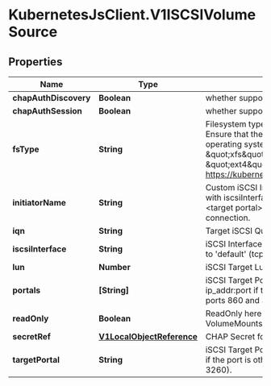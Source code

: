 # KubernetesJsClient.V1ISCSIVolumeSource

## Properties
Name | Type | Description | Notes
------------ | ------------- | ------------- | -------------
**chapAuthDiscovery** | **Boolean** | whether support iSCSI Discovery CHAP authentication | [optional] 
**chapAuthSession** | **Boolean** | whether support iSCSI Session CHAP authentication | [optional] 
**fsType** | **String** | Filesystem type of the volume that you want to mount. Tip: Ensure that the filesystem type is supported by the host operating system. Examples: \&quot;ext4\&quot;, \&quot;xfs\&quot;, \&quot;ntfs\&quot;. Implicitly inferred to be \&quot;ext4\&quot; if unspecified. More info: https://kubernetes.io/docs/concepts/storage/volumes#iscsi | [optional] 
**initiatorName** | **String** | Custom iSCSI Initiator Name. If initiatorName is specified with iscsiInterface simultaneously, new iSCSI interface &lt;target portal&gt;:&lt;volume name&gt; will be created for the connection. | [optional] 
**iqn** | **String** | Target iSCSI Qualified Name. | 
**iscsiInterface** | **String** | iSCSI Interface Name that uses an iSCSI transport. Defaults to &#39;default&#39; (tcp). | [optional] 
**lun** | **Number** | iSCSI Target Lun number. | 
**portals** | **[String]** | iSCSI Target Portal List. The portal is either an IP or ip_addr:port if the port is other than default (typically TCP ports 860 and 3260). | [optional] 
**readOnly** | **Boolean** | ReadOnly here will force the ReadOnly setting in VolumeMounts. Defaults to false. | [optional] 
**secretRef** | [**V1LocalObjectReference**](V1LocalObjectReference.md) | CHAP Secret for iSCSI target and initiator authentication | [optional] 
**targetPortal** | **String** | iSCSI Target Portal. The Portal is either an IP or ip_addr:port if the port is other than default (typically TCP ports 860 and 3260). | 


